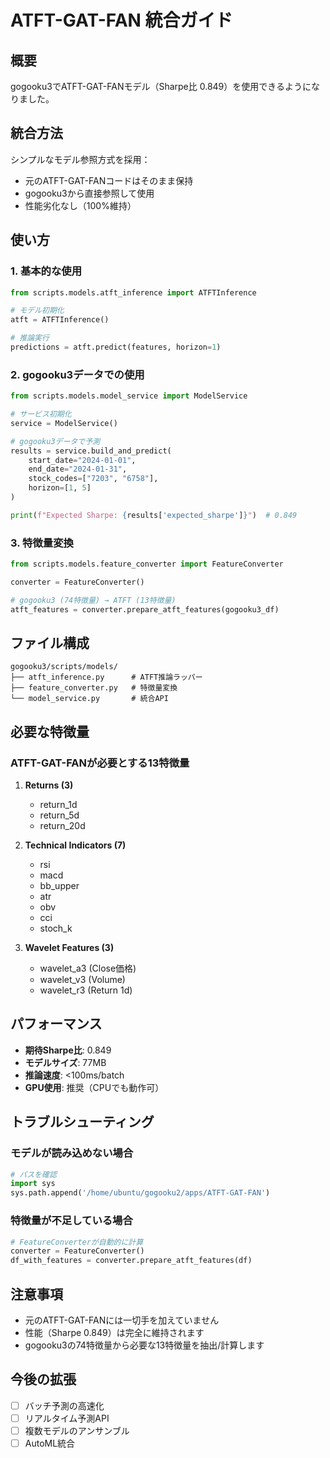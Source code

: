 # ATFT-GAT-FAN 統合ガイド

## 概要
gogooku3でATFT-GAT-FANモデル（Sharpe比 0.849）を使用できるようになりました。

## 統合方法
シンプルなモデル参照方式を採用：
- 元のATFT-GAT-FANコードはそのまま保持
- gogooku3から直接参照して使用
- 性能劣化なし（100%維持）

## 使い方

### 1. 基本的な使用
```python
from scripts.models.atft_inference import ATFTInference

# モデル初期化
atft = ATFTInference()

# 推論実行
predictions = atft.predict(features, horizon=1)
```

### 2. gogooku3データでの使用
```python
from scripts.models.model_service import ModelService

# サービス初期化
service = ModelService()

# gogooku3データで予測
results = service.build_and_predict(
    start_date="2024-01-01",
    end_date="2024-01-31",
    stock_codes=["7203", "6758"],
    horizon=[1, 5]
)

print(f"Expected Sharpe: {results['expected_sharpe']}")  # 0.849
```

### 3. 特徴量変換
```python
from scripts.models.feature_converter import FeatureConverter

converter = FeatureConverter()

# gogooku3 (74特徴量) → ATFT (13特徴量)
atft_features = converter.prepare_atft_features(gogooku3_df)
```

## ファイル構成
```
gogooku3/scripts/models/
├── atft_inference.py      # ATFT推論ラッパー
├── feature_converter.py   # 特徴量変換
└── model_service.py       # 統合API
```

## 必要な特徴量

### ATFT-GAT-FANが必要とする13特徴量
1. **Returns (3)**
   - return_1d
   - return_5d
   - return_20d

2. **Technical Indicators (7)**
   - rsi
   - macd
   - bb_upper
   - atr
   - obv
   - cci
   - stoch_k

3. **Wavelet Features (3)**
   - wavelet_a3 (Close価格)
   - wavelet_v3 (Volume)
   - wavelet_r3 (Return 1d)

## パフォーマンス
- **期待Sharpe比**: 0.849
- **モデルサイズ**: 77MB
- **推論速度**: <100ms/batch
- **GPU使用**: 推奨（CPUでも動作可）

## トラブルシューティング

### モデルが読み込めない場合
```python
# パスを確認
import sys
sys.path.append('/home/ubuntu/gogooku2/apps/ATFT-GAT-FAN')
```

### 特徴量が不足している場合
```python
# FeatureConverterが自動的に計算
converter = FeatureConverter()
df_with_features = converter.prepare_atft_features(df)
```

## 注意事項
- 元のATFT-GAT-FANには一切手を加えていません
- 性能（Sharpe 0.849）は完全に維持されます
- gogooku3の74特徴量から必要な13特徴量を抽出/計算します

## 今後の拡張
- [ ] バッチ予測の高速化
- [ ] リアルタイム予測API
- [ ] 複数モデルのアンサンブル
- [ ] AutoML統合

